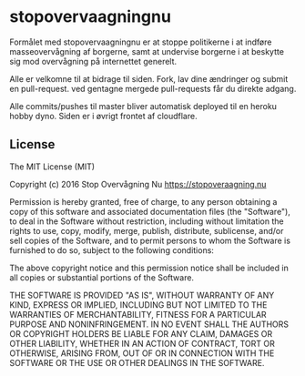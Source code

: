 # stopovervaagningnu

Formålet med stopovervaagningnu er at stoppe politikerne i at indføre masseovervågning af borgerne, samt at undervise borgerne i at beskytte sig mod overvågning på internettet generelt.

Alle er velkomne til at bidrage til siden. Fork, lav dine ændringer og submit en pull-request. ved gentagne mergede pull-requests får du direkte adgang.

Alle commits/pushes til master bliver automatisk deployed til en heroku hobby dyno. Siden er i øvrigt frontet af cloudflare.

## License
The MIT License (MIT)

Copyright (c) 2016 Stop Overvågning Nu https://stopoveraagning.nu

Permission is hereby granted, free of charge, to any person obtaining a copy
of this software and associated documentation files (the "Software"), to deal
in the Software without restriction, including without limitation the rights
to use, copy, modify, merge, publish, distribute, sublicense, and/or sell
copies of the Software, and to permit persons to whom the Software is
furnished to do so, subject to the following conditions:

The above copyright notice and this permission notice shall be included in
all copies or substantial portions of the Software.

THE SOFTWARE IS PROVIDED "AS IS", WITHOUT WARRANTY OF ANY KIND, EXPRESS OR
IMPLIED, INCLUDING BUT NOT LIMITED TO THE WARRANTIES OF MERCHANTABILITY,
FITNESS FOR A PARTICULAR PURPOSE AND NONINFRINGEMENT. IN NO EVENT SHALL THE
AUTHORS OR COPYRIGHT HOLDERS BE LIABLE FOR ANY CLAIM, DAMAGES OR OTHER
LIABILITY, WHETHER IN AN ACTION OF CONTRACT, TORT OR OTHERWISE, ARISING FROM,
OUT OF OR IN CONNECTION WITH THE SOFTWARE OR THE USE OR OTHER DEALINGS IN
THE SOFTWARE.

